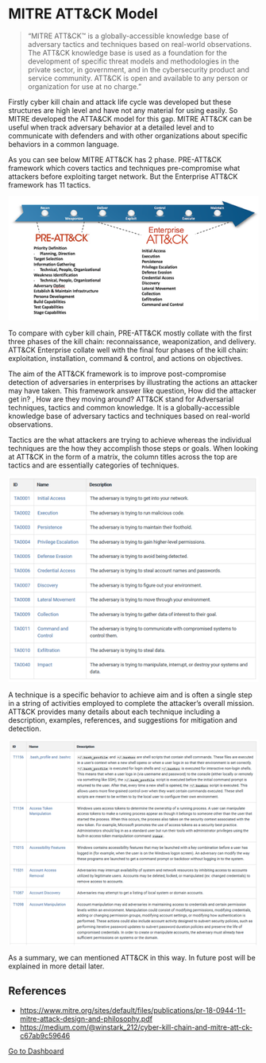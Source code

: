 # MITRE ATT&CK Model

>“MITRE ATT&CK™ is a globally-accessible knowledge base of adversary tactics and techniques based on real-world observations. The ATT&CK knowledge base is used as a foundation for the development of specific threat models and methodologies in the private sector, in government, and in the cybersecurity product and service community. ATT&CK is open and available to any person or organization for use at no charge.”

Firstly cyber kill chain and attack life cycle was developed but these structures are high level and have not any material for using easily. So MITRE developed the ATTA&CK model for this gap. MITRE ATT&CK can be useful when track adversary behavior at a detailed level and to communicate with defenders and with other organizations about specific behaviors in a common language.

As you can see below MITRE ATT&CK has 2 phase. PRE-ATT&CK framework which covers tactics and techniques pre-compromise what attackers before exploiting target network. But the Enterprise ATT&CK framework has 11 tactics.

![Image](./images/mitre/1*sUAprgJeaFkNqb7KRkrkCg.png)

To compare with cyber kill chain, PRE-ATT&CK mostly collate with the first three phases of the kill chain: reconnaissance, weaponization, and delivery. ATT&CK Enterprise collate well with the final four phases of the kill chain: exploitation, installation, command & control, and actions on objectives.

The aim of the ATT&CK framework is to improve post-compromise detection of adversaries in enterprises by illustrating the actions an attacker may have taken. This framework answer like question, How did the attacker get in? , How are they moving around? ATT&CK stand for Adversarial techniques, tactics and common knowledge. It is a globally-accessible knowledge base of adversary tactics and techniques based on real-world observations.

Tactics are the what attackers are trying to achieve whereas the individual techniques are the how they accomplish those steps or goals. When looking at ATT&CK in the form of a matrix, the column titles across the top are tactics and are essentially categories of techniques.

![Image](./images/mitre/1*8W-k3_i2Zpf7axgwGnWG_qw.png)

A technique is a specific behavior to achieve aim and is often a single step in a string of activities employed to complete the attacker’s overall mission. ATT&CK provides many details about each technique including a description, examples, references, and suggestions for mitigation and detection.

![Image](./images/mitre/1*JZejugsXMotgSoRhcNq2VQ.png)

As a summary, we can mentioned ATT&CK in this way. In future post will be explained in more detail later.

## References

- https://www.mitre.org/sites/default/files/publications/pr-18-0944-11-mitre-attack-design-and-philosophy.pdf
- https://medium.com/@winstark_212/cyber-kill-chain-and-mitre-att-ck-c67ab9c59646

[Go to Dashboard](https://mergenhan.github.io/index.html)
